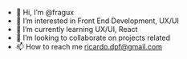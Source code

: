 - 👋 Hi, I’m @fragux
- 👀 I’m interested in Front End Development, UX/UI
- 🌱 I’m currently learning UX/UI, React
- 💞️ I’m looking to collaborate on projects related
- 📫 How to reach me ricardo.dpf@gmail.com

<!---
fragux/fragux is a ✨ special ✨ repository because its `README.md` (this file) appears on your GitHub profile.
You can click the Preview link to take a look at your changes.
--->
